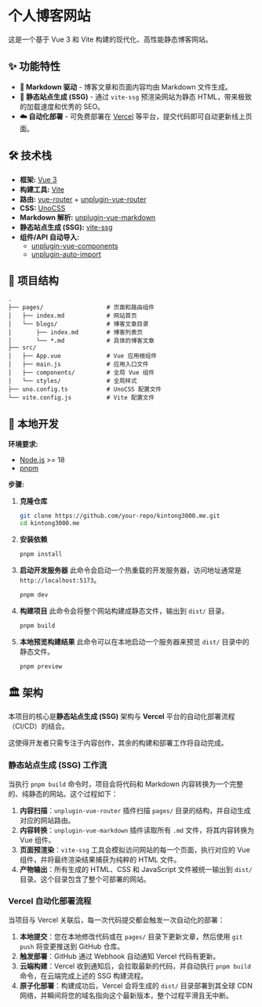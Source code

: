 # 个人博客网站

这是一个基于 Vue 3 和 Vite 构建的现代化、高性能静态博客网站。

## ✨ 功能特性
- **📄 Markdown 驱动** - 博客文章和页面内容均由 Markdown 文件生成。
- **🚀 静态站点生成 (SSG)** - 通过 `vite-ssg` 预渲染网站为静态 HTML，带来极致的加载速度和优秀的 SEO。
- **☁️ 自动化部署** - 可免费部署在 [Vercel](https://vercel.com/) 等平台，提交代码即可自动更新线上页面。

## 🛠️ 技术栈

- **框架:** [Vue 3](https://vuejs.org/)
- **构建工具:** [Vite](https://vitejs.dev/)
- **路由:** [vue-router](https://router.vuejs.org/) + [unplugin-vue-router](https://github.com/posva/unplugin-vue-router)
- **CSS:** [UnoCSS](https://github.com/unocss/unocss)
- **Markdown 解析:** [unplugin-vue-markdown](https://github.com/unplugin/unplugin-vue-markdown)
- **静态站点生成 (SSG):** [vite-ssg](https://github.com/antfu/vite-ssg)
- **组件/API 自动导入:**
  - [unplugin-vue-components](https://github.com/antfu/unplugin-vue-components)
  - [unplugin-auto-import](https://github.com/antfu/unplugin-auto-import)

## 📂 项目结构

```
.
├── pages/                  # 页面和路由组件
│   ├── index.md            # 网站首页
│   └── blogs/              # 博客文章目录
│       ├── index.md        # 博客列表页
│       └── *.md            # 具体的博客文章
├── src/
│   ├── App.vue             # Vue 应用根组件
│   ├── main.js             # 应用入口文件
│   ├── components/         # 全局 Vue 组件
│   └── styles/             # 全局样式
├── uno.config.ts           # UnoCSS 配置文件
└── vite.config.js          # Vite 配置文件
```

## 🚀 本地开发

**环境要求:**

- [Node.js](http://nodejs.org/) >= 18
- [pnpm](https://pnpm.io/)

**步骤:**

1.  **克隆仓库**
    ```bash
    git clone https://github.com/your-repo/kintong3000.me.git
    cd kintong3000.me
    ```

2.  **安装依赖**
    ```bash
    pnpm install
    ```

3.  **启动开发服务器**
    此命令会启动一个热重载的开发服务器，访问地址通常是 `http://localhost:5173`。
    ```bash
    pnpm dev
    ```

4.  **构建项目**
    此命令会将整个网站构建成静态文件，输出到 `dist/` 目录。
    ```bash
    pnpm build
    ```

5.  **本地预览构建结果**
    此命令可以在本地启动一个服务器来预览 `dist/` 目录中的静态文件。
    ```bash
    pnpm preview
    ```

## 🏛️ 架构

本项目的核心是**静态站点生成 (SSG)** 架构与 **Vercel** 平台的自动化部署流程（CI/CD）的结合。

这使得开发者只需专注于内容创作，其余的构建和部署工作将自动完成。

### 静态站点生成 (SSG) 工作流

当执行 `pnpm build` 命令时，项目会将代码和 Markdown 内容转换为一个完整的、纯静态的网站。这个过程如下：

1.  **内容扫描**：`unplugin-vue-router` 插件扫描 `pages/` 目录的结构，并自动生成对应的网站路由。
2.  **内容转换**：`unplugin-vue-markdown` 插件读取所有 `.md` 文件，将其内容转换为 Vue 组件。
3.  **页面预渲染**：`vite-ssg` 工具会模拟访问网站的每一个页面，执行对应的 Vue 组件，并将最终渲染结果捕获为纯粹的 HTML 文件。
4.  **产物输出**：所有生成的 HTML、CSS 和 JavaScript 文件被统一输出到 `dist/` 目录。这个目录包含了整个可部署的网站。

### Vercel 自动化部署流程

当项目与 Vercel 关联后，每一次代码提交都会触发一次自动化的部署：

1.  **本地提交**：您在本地修改代码或在 `pages/` 目录下更新文章，然后使用 `git push` 将变更推送到 GitHub 仓库。
2.  **触发部署**：GitHub 通过 Webhook 自动通知 Vercel 代码有更新。
3.  **云端构建**：Vercel 收到通知后，会拉取最新的代码，并自动执行 `pnpm build` 命令，在云端完成上述的 SSG 构建流程。
4.  **原子化部署**：构建成功后，Vercel 会将生成的 `dist/` 目录部署到其全球 CDN 网络，并瞬间将您的域名指向这个最新版本，整个过程平滑且无中断。
